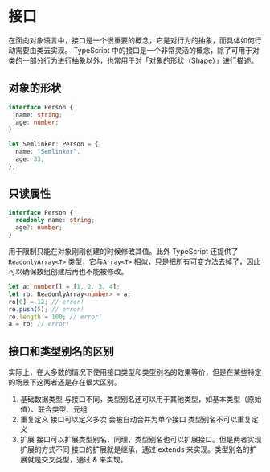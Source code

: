 # 接口

在面向对象语言中，接口是一个很重要的概念，它是对行为的抽象，而具体如何行动需要由类去实现。
TypeScript 中的接口是一个非常灵活的概念，除了可用于对类的一部分行为进行抽象以外，也常用于对「对象的形状（Shape）」进行描述。

## 对象的形状

```ts
interface Person {
  name: string;
  age: number;
}

let Semlinker: Person = {
  name: "Semlinker",
  age: 33,
};
```

## 只读属性

```ts
interface Person {
  readonly name: string;
  age?: number;
}
```

用于限制只能在对象刚刚创建的时候修改其值。此外 TypeScript 还提供了`ReadonlyArray<T>` 类型，它与`Array<T>` 相似，只是把所有可变方法去掉了，因此可以确保数组创建后再也不能被修改。

```ts
let a: number[] = [1, 2, 3, 4];
let ro: ReadonlyArray<number> = a;
ro[0] = 12; // error!
ro.push(5); // error!
ro.length = 100; // error!
a = ro; // error!
```

## 接口和类型别名的区别

实际上，在大多数的情况下使用接口类型和类型别名的效果等价，但是在某些特定的场景下这两者还是存在很大区别。

1. 基础数据类型
  与接口不同，类型别名还可以用于其他类型，如基本类型（原始值）、联合类型、元组
2. 重复定义
  接口可以定义多次 会被自动合并为单个接口 类型别名不可以重复定义
3. 扩展
  接口可以扩展类型别名，同理，类型别名也可以扩展接口。但是两者实现扩展的方式不同
  接口的扩展就是继承，通过 extends 来实现。类型别名的扩展就是交叉类型，通过 & 来实现。
